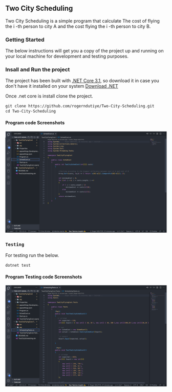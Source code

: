 ## Two City Scheduling

Two City Scheduling is a simple program that calculate The cost of flying the i -th person to city A and the cost flying the i -th person to city B.


### Getting Started

The below instructions will get you a copy of the project up and running on your local machine for development and testing purposes. 

### Insall and Run the project

The project has been built with [.NET Core 3.1](https://dotnet.microsoft.com/en-us/download/dotnet/3.1), so download it in case you don't have it installed on your system [Download .NET](https://dotnet.microsoft.com/en-us/download/dotnet/3.1) 

Once .net core is install clone the project.

```
git clone https://github.com/rogerndutiye/Two-City-Scheduling.git
cd Two-City-Scheduling
```
#### Program code Screenshots
![screenshot #1](program.png)

### `Testing`
For testing run the below.
```
dotnet test
```


#### Program Testing code Screenshots
![screenshot #1](programtest.png)